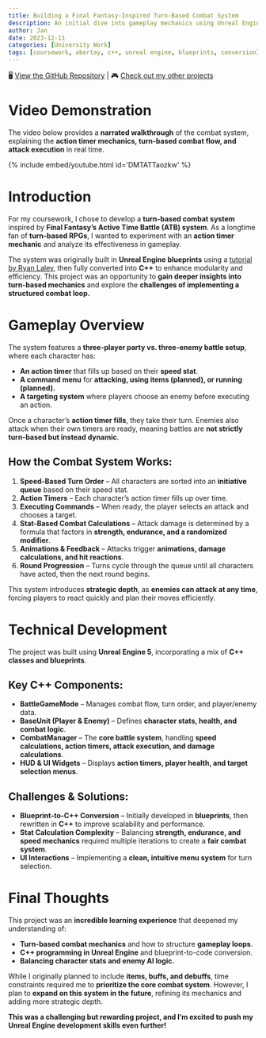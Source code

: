 ```yaml
---
title: Building a Final Fantasy-Inspired Turn-Based Combat System
description: An initial dive into gameplay mechanics using Unreal Engine
author: Jan
date: 2023-12-11
categories: [University Work]
tags: [coursework, abertay, c++, unreal engine, blueprints, conversion]
---
```


🖥️ [View the GitHub Repository](https://github.com/JanHuss/GameplayMechanics) | 🎮 [Check out my other projects](https://janhuss.github.io/categories/)

# Video Demonstration

The video below provides a **narrated walkthrough** of the combat system, explaining the 
**action timer mechanics, turn-based combat flow, and attack execution** in real time.

{% include embed/youtube.html id='DMTATTaozkw' %}

# Introduction

For my coursework, I chose to develop a **turn-based combat system** inspired by **Final Fantasy’s 
Active Time Battle (ATB) system**. As a longtime fan of **turn-based RPGs**, I wanted to 
experiment with an **action timer mechanic** and analyze its effectiveness in gameplay.

The system was originally built in **Unreal Engine blueprints** using a [tutorial by Ryan Laley](https://www.youtube.com/playlist?list=PL4G2bSPE_8une98EVjO89lJTkxJDVz217), 
then fully converted into **C++** to enhance modularity and efficiency. This project was an 
opportunity to **gain deeper insights into turn-based mechanics** and explore the **challenges of 
implementing a structured combat loop.**

# Gameplay Overview

The system features a **three-player party vs. three-enemy battle setup**, where each 
character has:

- **An action timer** that fills up based on their **speed stat**.
- **A command menu** for **attacking, using items (planned), or running (planned).**
- **A targeting system** where players choose an enemy before executing an action.

Once a character’s **action timer fills**, they take their turn. Enemies also attack when 
their own timers are ready, meaning battles are **not strictly turn-based but instead dynamic**.

## How the Combat System Works:

1. **Speed-Based Turn Order** – All characters are sorted into an **initiative queue** based on 
their speed stat.
2. **Action Timers** – Each character’s action timer fills up over time.
3. **Executing Commands** – When ready, the player selects an attack and chooses a target.
4. **Stat-Based Combat Calculations** – Attack damage is determined by a formula that factors 
in **strength, endurance, and a randomized modifier**.
5. **Animations & Feedback** – Attacks trigger **animations, damage calculations, and hit 
reactions**.
6. **Round Progression** – Turns cycle through the queue until all characters have acted, 
then the next round begins.

This system introduces **strategic depth**, as **enemies can attack at any time**, forcing 
players to react quickly and plan their moves efficiently.

# Technical Development

The project was built using **Unreal Engine 5**, incorporating a mix of **C++ classes and 
blueprints**.

## Key C++ Components:

- **BattleGameMode** – Manages combat flow, turn order, and player/enemy data.
- **BaseUnit (Player & Enemy)** – Defines **character stats, health, and combat logic**.
- **CombatManager** – The **core battle system**, handling **speed calculations, action timers, 
attack execution, and damage calculations**.
- **HUD & UI Widgets** – Displays **action timers, player health, and target selection menus**.

## Challenges & Solutions:
- **Blueprint-to-C++ Conversion** – Initially developed in **blueprints**, then rewritten in 
**C++** to improve scalability and performance.
- **Stat Calculation Complexity** – Balancing **strength, endurance, and speed mechanics** 
required multiple iterations to create a **fair combat system**.
- **UI Interactions** – Implementing a **clean, intuitive menu system** for turn selection.

# Final Thoughts

This project was an **incredible learning experience** that deepened my understanding of:
- **Turn-based combat mechanics** and how to structure **gameplay loops**.
- **C++ programming in Unreal Engine** and blueprint-to-code conversion.
- **Balancing character stats and enemy AI logic.**

While I originally planned to include **items, buffs, and debuffs**, time constraints required 
me to **prioritize the core combat system**. However, I plan to **expand on this system in the 
future**, refining its mechanics and adding more strategic depth.

**This was a challenging but rewarding project, and I’m excited to push my Unreal Engine 
development skills even further!**
